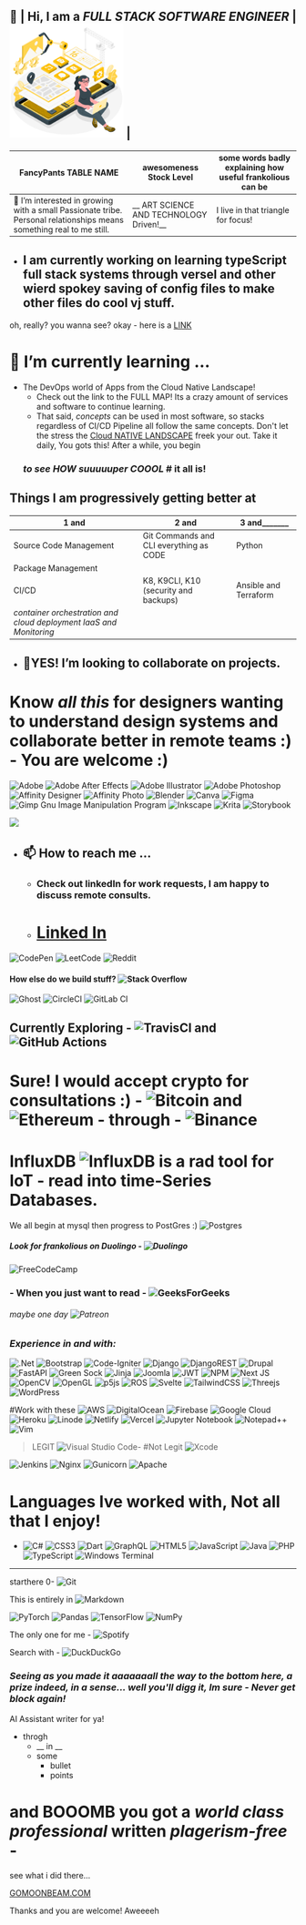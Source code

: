 ## 👋 |   Hi, I am a *FULL STACK SOFTWARE ENGINEER* | <img src="/imgWork/dev.png" width="200" /> |
FancyPants TABLE NAME  | awesomeness Stock Level | some words badly explaining how useful frankolious can be 
---|---|---
👀 I’m interested in growing with a small Passionate tribe. Personal relationships means something real to me still. | __ ART SCIENCE AND TECHNOLOGY Driven!__ |  I live in that triangle for focus! |

- ## I am currently working on learning typeScript full stack systems through versel and other wierd spokey saving of config files to make other files do cool vj stuff.

oh, really? you wanna see?
okay - here is a [LINK](../frankolious/nextjs/pages/index.tsxfrankolious/next)


# 🌱 I’m currently learning ...
  - The DevOps world of Apps from the Cloud Native Landscape!
    - Check out the link to the FULL MAP! Its a crazy amount of services and software to continue learning.
    - That said, *concepts* can be used in most software, so stacks regardless of CI/CD Pipeline all follow the same concepts. Don't  let the stress the [Cloud NATIVE LANDSCAPE](https://landscape.cncf.io/?fullscreen=yes&zoom=40) freek your out. Take it daily, You gots this! After a while, you begin
     ### _*to see HOW suuuuuper COOOL*_ # it all is!

## Things I am progressively getting better at 
1 and | 2 and | 3 and_______
---|---|---
Source Code Management  |  Git Commands and CLI everything as CODE | Python
 Package Management | 
CI/CD | K8, K9CLI, K10 (security and backups) | Ansible and Terraform
*container orchestration and cloud deployment IaaS and Monitoring* |
 

- ## 💞️YES! I’m looking to collaborate on projects. 

# Know *all this* for designers wanting to understand design systems and collaborate better in remote teams :) - You are welcome :)

![Adobe](https://img.shields.io/badge/adobe-%23FF0000.svg?style=for-the-badge&logo=adobe&logoColor=white) 
![Adobe After Effects](https://img.shields.io/badge/Adobe%20After%20Effects-9999FF.svg?style=for-the-badge&logo=Adobe%20After%20Effects&logoColor=white)
![Adobe Illustrator](https://img.shields.io/badge/adobe%20illustrator-%23FF9A00.svg?style=for-the-badge&logo=adobe%20illustrator&logoColor=white)
![Adobe Photoshop](https://img.shields.io/badge/adobe%20photoshop-%2331A8FF.svg?style=for-the-badge&logo=adobe%20photoshop&logoColor=white)
![Affinity Designer](https://img.shields.io/badge/affinity%20desginer-%231B72BE.svg?style=for-the-badge&logo=affinity-designer&logoColor=white)
![Affinity Photo](https://img.shields.io/badge/affinityphoto-%237E4DD2.svg?style=for-the-badge&logo=affinity-photo&logoColor=white)
![Blender](https://img.shields.io/badge/blender-%23F5792A.svg?style=for-the-badge&logo=blender&logoColor=white)
![Canva](https://img.shields.io/badge/Canva-%2300C4CC.svg?style=for-the-badge&logo=Canva&logoColor=white)
![Figma](https://img.shields.io/badge/figma-%23F24E1E.svg?style=for-the-badge&logo=figma&logoColor=white)
![Gimp Gnu Image Manipulation Program](https://img.shields.io/badge/Gimp-657D8B?style=for-the-badge&logo=gimp&logoColor=FFFFFF)
![Inkscape](https://img.shields.io/badge/Inkscape-e0e0e0?style=for-the-badge&logo=inkscape&logoColor=080A13)
![Krita](https://img.shields.io/badge/Krita-203759?style=for-the-badge&logo=krita&logoColor=EEF37B)
![Storybook](https://img.shields.io/badge/-Storybook-FF4785?style=for-the-badge&logo=storybook&logoColor=white)

[<img src="https://img.shields.io/badge/LABEL ME- THEN MESSAGE ME-COLOR.svg?logo=LOGO">](<LINK>)

- ## 📫 How to reach me ...
  - ### Check out linkedIn for work requests, I am happy to discuss remote consults.

  - # [Linked In ](https://Linkedin.com/in/frankolious)


![CodePen](https://img.shields.io/badge/Codepen-000000?style=for-the-badge&logo=codepen&logoColor=white)
![LeetCode](https://img.shields.io/badge/LeetCode-000000?style=for-the-badge&logo=LeetCode&logoColor=#d16c06)
![Reddit](https://img.shields.io/badge/Reddit-%23FF4500.svg?style=for-the-badge&logo=Reddit&logoColor=white)

#### __How else do we build stuff?__  ![Stack Overflow](https://img.shields.io/badge/-Stackoverflow-FE7A16?style=for-the-badge&logo=stack-overflow&logoColor=white) 


![Ghost](https://img.shields.io/badge/ghost-000?style=for-the-badge&logo=ghost&logoColor=%23F7DF1E)
![CircleCI](https://img.shields.io/badge/circle%20ci-%23161616.svg?style=for-the-badge&logo=circleci&logoColor=white)
![GitLab CI](https://img.shields.io/badge/gitlab%20ci-%23181717.svg?style=for-the-badge&logo=gitlab&logoColor=white)
    
## Currently Exploring - ![TravisCI](https://img.shields.io/badge/travis%20ci-%232B2F33.svg?style=for-the-badge&logo=travis&logoColor=white) and  ![GitHub Actions](https://img.shields.io/badge/github%20actions-%232671E5.svg?style=for-the-badge&logo=githubactions&logoColor=white)

  # Sure! I would accept crypto for consultations :) - ![Bitcoin](https://img.shields.io/badge/Bitcoin-000?style=for-the-badge&logo=bitcoin&logoColor=white) and ![Ethereum](https://img.shields.io/badge/Ethereum-3C3C3D?style=for-the-badge&logo=Ethereum&logoColor=white) - through - ![Binance](https://img.shields.io/badge/Binance-FCD535?style=for-the-badge&logo=binance&logoColor=white)

# InfluxDB ![InfluxDB](https://img.shields.io/badge/InfluxDB-22ADF6?style=for-the-badge&logo=InfluxDB&logoColor=white) is a rad tool for IoT - read into time-Series Databases. 

We all begin at mysql 
then progress to PostGres :) ![Postgres](https://img.shields.io/badge/postgres-%23316192.svg?style=for-the-badge&logo=postgresql&logoColor=white)


##### Look for frankolious on Duolingo - ![Duolingo](https://img.shields.io/badge/Duolingo-%234DC730.svg?style=for-the-badge&logo=Duolingo&logoColor=white) 

 ![FreeCodeCamp](https://img.shields.io/badge/Freecodecamp-%23123.svg?&style=for-the-badge&logo=freecodecamp&logoColor=green) 
### - When you just want to read - ![GeeksForGeeks](https://img.shields.io/badge/GeeksforGeeks-gray?style=for-the-badge&logo=geeksforgeeks&logoColor=35914c)

###### maybe one day ![Patreon](https://img.shields.io/badge/Patreon-F96854?style=for-the-badge&logo=patreon&logoColor=white) 

### *__Experience in and with:__*
![.Net](https://img.shields.io/badge/.NET-5C2D91?style=for-the-badge&logo=.net&logoColor=white)
![Bootstrap](https://img.shields.io/badge/bootstrap-%23563D7C.svg?style=for-the-badge&logo=bootstrap&logoColor=white)
![Code-Igniter](https://img.shields.io/badge/CodeIgniter-%23EF4223.svg?style=for-the-badge&logo=codeIgniter&logoColor=white)
![Django](https://img.shields.io/badge/django-%23092E20.svg?style=for-the-badge&logo=django&logoColor=white)
![DjangoREST](https://img.shields.io/badge/DJANGO-REST-ff1709?style=for-the-badge&logo=django&logoColor=white&color=ff1709&labelColor=gray)
![Drupal](https://img.shields.io/badge/drupal-%230678BE.svg?style=for-the-badge&logo=drupal&logoColor=white)
![FastAPI](https://img.shields.io/badge/FastAPI-005571?style=for-the-badge&logo=fastapi)
![Green Sock](https://img.shields.io/badge/green%20sock-88CE02?style=for-the-badge&logo=greensock&logoColor=white)
![Jinja](https://img.shields.io/badge/jinja-white.svg?style=for-the-badge&logo=jinja&logoColor=black)
![Joomla](https://img.shields.io/badge/joomla-%235091CD.svg?style=for-the-badge&logo=joomla&logoColor=white)
![JWT](https://img.shields.io/badge/JWT-black?style=for-the-badge&logo=JSON%20web%20tokens)
![NPM](https://img.shields.io/badge/NPM-%23000000.svg?style=for-the-badge&logo=npm&logoColor=white)
![Next JS](https://img.shields.io/badge/Next-black?style=for-the-badge&logo=next.js&logoColor=white)
![OpenCV](https://img.shields.io/badge/opencv-%23white.svg?style=for-the-badge&logo=opencv&logoColor=white)
![OpenGL](https://img.shields.io/badge/OpenGL-%23FFFFFF.svg?style=for-the-badge&logo=opengl)
![p5js](https://img.shields.io/badge/p5.js-ED225D?style=for-the-badge&logo=p5.js&logoColor=FFFFFF)
![ROS](https://img.shields.io/badge/ros-%230A0FF9.svg?style=for-the-badge&logo=ros&logoColor=white)
![Svelte](https://img.shields.io/badge/svelte-%23f1413d.svg?style=for-the-badge&logo=svelte&logoColor=white)
![TailwindCSS](https://img.shields.io/badge/tailwindcss-%2338B2AC.svg?style=for-the-badge&logo=tailwind-css&logoColor=white)
![Threejs](https://img.shields.io/badge/threejs-black?style=for-the-badge&logo=three.js&logoColor=white)
![WordPress](https://img.shields.io/badge/WordPress-%23117AC9.svg?style=for-the-badge&logo=WordPress&logoColor=white)


#Work with these
![AWS](https://img.shields.io/badge/AWS-%23FF9900.svg?style=for-the-badge&logo=amazon-aws&logoColor=white)
![DigitalOcean](https://img.shields.io/badge/DigitalOcean-%230167ff.svg?style=for-the-badge&logo=digitalOcean&logoColor=white)
![Firebase](https://img.shields.io/badge/firebase-%23039BE5.svg?style=for-the-badge&logo=firebase)
![Google Cloud](https://img.shields.io/badge/GoogleCloud-%234285F4.svg?style=for-the-badge&logo=google-cloud&logoColor=white)
![Heroku](https://img.shields.io/badge/heroku-%23430098.svg?style=for-the-badge&logo=heroku&logoColor=white)
![Linode](https://img.shields.io/badge/linode-00A95C?style=for-the-badge&logo=linode&logoColor=white)
![Netlify](https://img.shields.io/badge/netlify-%23000000.svg?style=for-the-badge&logo=netlify&logoColor=#00C7B7)
![Vercel](https://img.shields.io/badge/vercel-%23000000.svg?style=for-the-badge&logo=vercel&logoColor=white)
![Jupyter Notebook](https://img.shields.io/badge/jupyter-%23FA0F00.svg?style=for-the-badge&logo=jupyter&logoColor=white)
![Notepad++](https://img.shields.io/badge/Notepad++-90E59A.svg?style=for-the-badge&logo=notepad%2b%2b&logoColor=black)
![Vim](https://img.shields.io/badge/VIM-%2311AB00.svg?style=for-the-badge&logo=vim&logoColor=white)
>LEGIT ![Visual Studio Code](https://img.shields.io/badge/Visual%20Studio%20Code-0078d7.svg?style=for-the-badge&logo=visual-studio-code&logoColor=white)- #Not Legit ![Xcode](https://img.shields.io/badge/Xcode-007ACC?style=for-the-badge&logo=Xcode&logoColor=white)

![Jenkins](https://img.shields.io/badge/jenkins-%232C5263.svg?style=for-the-badge&logo=jenkins&logoColor=white)
![Nginx](https://img.shields.io/badge/nginx-%23009639.svg?style=for-the-badge&logo=nginx&logoColor=white)
![Gunicorn](https://img.shields.io/badge/gunicorn-%298729.svg?style=for-the-badge&logo=gunicorn&logoColor=white)
![Apache](https://img.shields.io/badge/apache-%23D42029.svg?style=for-the-badge&logo=apache&logoColor=white)


# Languages Ive worked with, Not all that I enjoy!
- ![C#](https://img.shields.io/badge/c%23-%23239120.svg?style=for-the-badge&logo=c-sharp&logoColor=white) ![CSS3](https://img.shields.io/badge/css3-%231572B6.svg?style=for-the-badge&logo=css3&logoColor=white) ![Dart](https://img.shields.io/badge/dart-%230175C2.svg?style=for-the-badge&logo=dart&logoColor=white) ![GraphQL](https://img.shields.io/badge/-GraphQL-E10098?style=for-the-badge&logo=graphql&logoColor=white) ![HTML5](https://img.shields.io/badge/html5-%23E34F26.svg?style=for-the-badge&logo=html5&logoColor=white) ![JavaScript](https://img.shields.io/badge/javascript-%23323330.svg?style=for-the-badge&logo=javascript&logoColor=%23F7DF1E) ![Java](https://img.shields.io/badge/java-%23ED8B00.svg?style=for-the-badge&logo=java&logoColor=white) ![PHP](https://img.shields.io/badge/php-%23777BB4.svg?style=for-the-badge&logo=php&logoColor=white) ![TypeScript](https://img.shields.io/badge/typescript-%23007ACC.svg?style=for-the-badge&logo=typescript&logoColor=white) ![Windows Terminal](https://img.shields.io/badge/Windows%20Terminal-%234D4D4D.svg?style=for-the-badge&logo=windows-terminal&logoColor=white)

****
starthere 0- ![Git](https://img.shields.io/badge/git-%23F05033.svg?style=for-the-badge&logo=git&logoColor=white)


This is entirely in ![Markdown](https://img.shields.io/badge/markdown-%23000000.svg?style=for-the-badge&logo=markdown&logoColor=white)

![PyTorch](https://img.shields.io/badge/PyTorch-%23EE4C2C.svg?style=for-the-badge&logo=PyTorch&logoColor=white)
![Pandas](https://img.shields.io/badge/pandas-%23150458.svg?style=for-the-badge&logo=pandas&logoColor=white)
![TensorFlow](https://img.shields.io/badge/TensorFlow-%23FF6F00.svg?style=for-the-badge&logo=TensorFlow&logoColor=white)
![NumPy](https://img.shields.io/badge/numpy-%23013243.svg?style=for-the-badge&logo=numpy&logoColor=white)

The only one for me - ![Spotify](https://img.shields.io/badge/Spotify-1ED760?style=for-the-badge&logo=spotify&logoColor=white)

Search with - ![DuckDuckGo](https://img.shields.io/badge/DuckDuckGo-DE5833?style=for-the-badge&logo=DuckDuckGo&logoColor=white)




### _Seeing as you made it aaaaaaall the way to the bottom here, a prize indeed, in a sense... well you'll digg it, Im sure - Never get block again!_

AI Assistant writer for ya!
- throgh 
  - __ in __
  - some 
    - bullet 
    - points

# and BOOOMB you got a *world class professional* written _plagerism-free_ - 
see what i did there...

[GOMOONBEAM.COM](https://gomoonbeam.com)

Thanks and you are welcome! Aweeeeh

<!---
frankolious/frankolious is a ✨ special ✨ repository because its `README.md` (this file) appears on your GitHub profile.
You can click the Preview link to take a look at your changes.
--->
